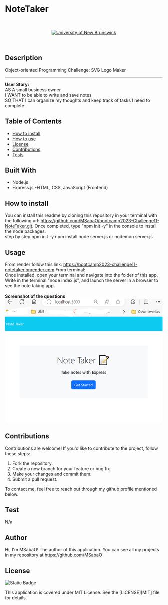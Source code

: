 # NoteTaker

<br/>
<p align="center">
    <a href="https://unb.ca/cel/bootcamps/coding.html">
        <img alt="University of New Brunswick" src="https://img.shields.io/static/v1.svg?label=bootcamp&message=UNB&color=red" /></a>
    
</p>
<br/>

## Description

Object-oriented Programming Challenge: SVG Logo Maker
<hr>
<b>User Story:</b><br>
AS A small business owner <br>
I WANT to be able to write and save notes<br>
SO THAT I can organize my thoughts and keep track of tasks I need to complete<br>


## Table of Contents

- [How to install](#How-to-install)
- [How to use](#usage)
- [License](#license)
- [Contributions](#contributions)
- [Tests](#test)

## Built With
- Node.js
- Express.js
-HTML, CSS, JavaScript (Frontend)


## How to install
You can install this readme by cloning this repository in your terminal with the following url: https://github.com/MSabaO/bootcamp2023-Challenge11-NoteTaker.git. Once completed, type "npm init -y" in the console to install the node packages. <br>
step by step
npm init -y
npm install
node server.js or nodemon server.js

## Usage
From render follow this link: https://bootcamp2023-challenge11-notetaker.onrender.com
From terminal:<br>
Once installed, open your terminal and navigate into the folder of this app. Write in the terminal "node index.js", and launch the server in a browser to see the note taking app.<br>
<br>
<b>Screenshot of the questions</b>
![alt text](image.png)


## Contributions
Contributions are welcome! If you'd like to contribute to the project, follow these steps:

1.    Fork the repository.
2.    Create a new branch for your feature or bug fix.
3.    Make your changes and commit them.
4.    Submit a pull request.

To contact me, feel free to reach out through my github profile mentioned below.

## Test
N/a

## Author
Hi, I'm MSabaO! The author of this application. You can see all my projects in my repository at https://github.com/MSabaO


## License 
![Static Badge](https://img.shields.io/badge/License-MIT-blue) <br>

This application is covered under MIT License. See the [LICENSE][MIT] file for details.
